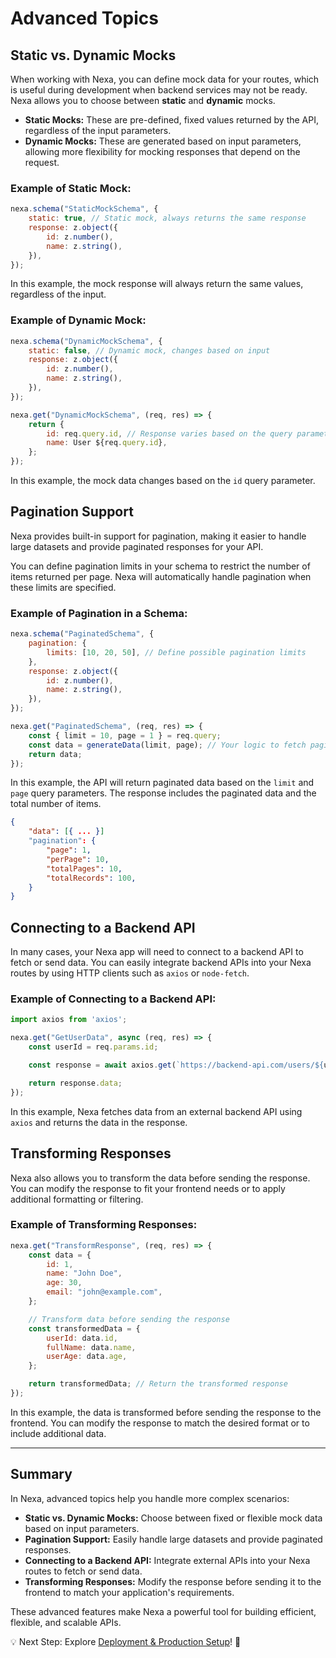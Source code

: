 # Advanced Topics

## Static vs. Dynamic Mocks

When working with Nexa, you can define mock data for your routes, which is useful during development when backend services may not be ready. Nexa allows you to choose between **static** and **dynamic** mocks.

- **Static Mocks:** These are pre-defined, fixed values returned by the API, regardless of the input parameters.
- **Dynamic Mocks:** These are generated based on input parameters, allowing more flexibility for mocking responses that depend on the request.

### Example of Static Mock:

```javascript
nexa.schema("StaticMockSchema", {
    static: true, // Static mock, always returns the same response
    response: z.object({
        id: z.number(),
        name: z.string(),
    }),
});
```

In this example, the mock response will always return the same values, regardless of the input.

### Example of Dynamic Mock:

```javascript
nexa.schema("DynamicMockSchema", {
    static: false, // Dynamic mock, changes based on input
    response: z.object({
        id: z.number(),
        name: z.string(),
    }),
});

nexa.get("DynamicMockSchema", (req, res) => {
    return {
        id: req.query.id, // Response varies based on the query parameter
        name: User ${req.query.id},
    };
});
```


In this example, the mock data changes based on the `id` query parameter.

## Pagination Support

Nexa provides built-in support for pagination, making it easier to handle large datasets and provide paginated responses for your API.

You can define pagination limits in your schema to restrict the number of items returned per page. Nexa will automatically handle pagination when these limits are specified.

### Example of Pagination in a Schema:

```javascript
nexa.schema("PaginatedSchema", {
    pagination: {
        limits: [10, 20, 50], // Define possible pagination limits
    },
    response: z.object({
        id: z.number(),
        name: z.string(),
    }), 
});

nexa.get("PaginatedSchema", (req, res) => {
    const { limit = 10, page = 1 } = req.query;
    const data = generateData(limit, page); // Your logic to fetch paginated data
    return data;
});
```

In this example, the API will return paginated data based on the `limit` and `page` query parameters. The response includes the paginated data and the total number of items.

```json
{
    "data": [{ ... }]
    "pagination": {
        "page": 1,
        "perPage": 10,
        "totalPages": 10,
        "totalRecords": 100,
    }
}
```

## Connecting to a Backend API

In many cases, your Nexa app will need to connect to a backend API to fetch or send data. You can easily integrate backend APIs into your Nexa routes by using HTTP clients such as `axios` or `node-fetch`.

### Example of Connecting to a Backend API:

```javascript
import axios from 'axios';

nexa.get("GetUserData", async (req, res) => {
    const userId = req.params.id;

    const response = await axios.get(`https://backend-api.com/users/${userId}`);

    return response.data;
});
```


In this example, Nexa fetches data from an external backend API using `axios` and returns the data in the response.

## Transforming Responses

Nexa also allows you to transform the data before sending the response. You can modify the response to fit your frontend needs or to apply additional formatting or filtering.

### Example of Transforming Responses:

```javascript
nexa.get("TransformResponse", (req, res) => {
    const data = {
        id: 1,
        name: "John Doe",
        age: 30,
        email: "john@example.com",
    };

    // Transform data before sending the response
    const transformedData = {
        userId: data.id,
        fullName: data.name,
        userAge: data.age,
    };

    return transformedData; // Return the transformed response
});
```


In this example, the data is transformed before sending the response to the frontend. You can modify the response to match the desired format or to include additional data.

---

## Summary

In Nexa, advanced topics help you handle more complex scenarios:
- **Static vs. Dynamic Mocks:** Choose between fixed or flexible mock data based on input parameters.
- **Pagination Support:** Easily handle large datasets and provide paginated responses.
- **Connecting to a Backend API:** Integrate external APIs into your Nexa routes to fetch or send data.
- **Transforming Responses:** Modify the response before sending it to the frontend to match your application's requirements.

These advanced features make Nexa a powerful tool for building efficient, flexible, and scalable APIs.

💡 Next Step: Explore [Deployment & Production Setup](/deployment)! 🚀